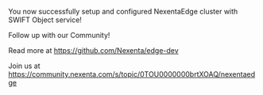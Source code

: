 You now successfully setup and configured NexentaEdge cluster with SWIFT Object service!

Follow up with our Community!

Read more at https://github.com/Nexenta/edge-dev

Join us at https://community.nexenta.com/s/topic/0TOU0000000brtXOAQ/nexentaedge
